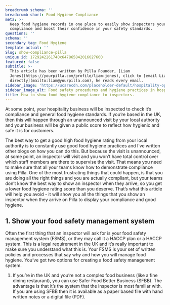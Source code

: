 ```yaml
---
breadcrumb schema: ''
breadcrumb short: Food Hygiene Compliance
meta: >-
  Keep food hygiene records in one place to easily show inspectors your
  compliance and boost their confidence in your safety standards.
questions: ''
schema: ''
secondary tag: Food Hygiene
template actual: ''
Slug: show-compliance-pilla
unique id: 1729242261740x647865842016027600
featured: false
subtitle: >-
  This article has been written by Pilla Founder, [Liam
  Jones](https://yourpilla.com/profile/liam-jones), click to [email Liam
  directly](mailto:liam@yourpilla.com), he reads every email.
sidebar_image: 'https://ucarecdn.com/placeholder-default/hospitality-operations.jpg'
sidebar_image_alt: Food safety procedures and hygiene practices in hospitality
title: How to show food hygiene compliance to inspectors.
---
```

At some point, your hospitality business will be inspected to check it’s compliance and general food hygiene standards. If you’re based in the UK, then this will happen through an unannounced visit by your local authority and your business will be given a public score to reflect how hygienic and safe it is for customers. 

The best way to get a good high food hygiene rating from your local authority is to constantly use good food hygiene practices and I’ve written other blogs on how you can do this. But because the visit is unannounced, at some point, an inspector will visit and you won’t have total control over which staff members are there to supervise the visit.  That means you need to make sure that all your teams know how to demonstrate compliance using Pilla. One of the most frustrating things that could happen, is that you are doing all the right things and you are actually compliant, but your teams don’t know the best way to show an inspector when they arrive, so you get a lower food hygiene rating score than you deserve. That’s what this article will help you avoid - it will show you all the things that you show an inspector when they arrive on Pilla to display your compliance and good hygiene. 

 ## 1. Show your food safety management system

 Often the first thing that an inspector will ask for is your food safety management system (FSMS), or they may call it a HACCP plan or a HACCP system. This is a legal requirement in the UK and it’s really important to make sure you understand what this is. 
Your FSMS is your set of written policies and processes that say why and how you will manage food hygiene.  You’ve got two options for creating a food safety management system. 

 1. If you’re in the UK and you’re not a complex food business (like a fine dining restaurant), you can use Safer Food Better Business (SFBB). The advantage is that it’s the system that the inspector is most familiar with. If you are using SFBB then it is available as a paper based file with hand written notes or a digital file (PDF).
